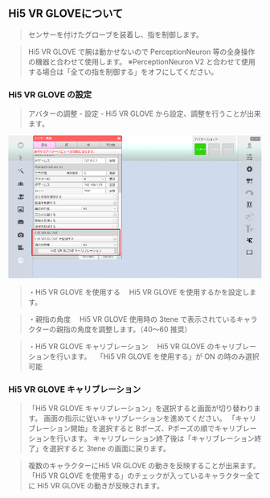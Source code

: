 ## Hi5 VR GLOVEについて

>センサーを付けたグローブを装着し、指を制御します。

>Hi5 VR GLOVE で腕は動かせないので
>PerceptionNeuron 等の全身操作の機器と合わせて使用します。
>※PerceptionNeuron V2 と合わせて使用する場合は「全ての指を制御する」をオフにしてください。


### Hi5 VR GLOVE の設定

>アバターの調整 - 設定 - Hi5 VR GLOVE から設定、調整を行うことが出来ます。

![画像](image/Hi5vrGlove_01.png "設定")


>・Hi5 VR GLOVE を使用する
>　Hi5 VR GLOVE を使用するかを設定します。

>・親指の角度
>　Hi5 VR GLOVE 使用時の 3tene で表示されているキャラクターの親指の角度を調整します。（40～60 推奨）

>・Hi5 VR GLOVE キャリブレーション
>　Hi5 VR GLOVE のキャリブレーションを行います。
>　「Hi5 VR GLOVE を使用する」が ON の時のみ選択可能


### Hi5 VR GLOVE キャリブレーション

>「Hi5 VR GLOVE キャリブレーション」を選択すると画面が切り替わります。
>画面の指示に従いキャリブレーションを進めてください。
>「キャリブレーション開始」を選択すると Bポーズ、Pポーズの順でキャリブレーションを行います。
>キャリブレーション終了後は「キャリブレーション終了」を選択すると 3tene の画面に戻ります。

>複数のキャラクターにHi5 VR GLOVE の動きを反映することが出来ます。
>「Hi5 VR GLOVE を使用する」のチェックが入っているキャラクター全てに Hi5 VR GLOVE の動きが反映されます。


